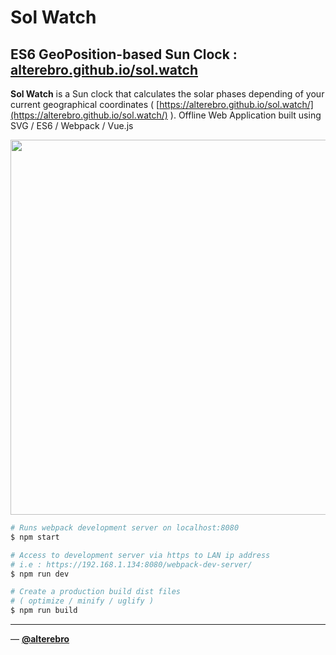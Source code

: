 # Sol Watch

## ES6 GeoPosition-based Sun Clock : [alterebro.github.io/sol.watch](https://alterebro.github.io/sol.watch/)

**Sol Watch** is a Sun clock that calculates the solar phases depending of your current geographical coordinates ( [https://alterebro.github.io/sol.watch/](https://alterebro.github.io/sol.watch/) ). Offline Web Application built using SVG / ES6 / Webpack / Vue.js

<img src="https://alterebro.github.io/sol.watch/assets/images/sol-watch.jpg" width="600" />	


```sh
# Runs webpack development server on localhost:8080
$ npm start

# Access to development server via https to LAN ip address
# i.e : https://192.168.1.134:8080/webpack-dev-server/
$ npm run dev

# Create a production build dist files
# ( optimize / minify / uglify )
$ npm run build
```

---

— **[@alterebro](https://twitter.com/alterebro)**

